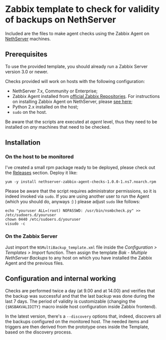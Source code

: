 # Zabbix template to check for validity of backups on NethServer #

Included are the files to make agent checks using the Zabbix Agent on
[NethServer](https://www.nethserver.org) machines.

## Prerequisites ##

To use the provided template, you should already run a Zabbix Server version
3.0 or newer.

Checks provided will work on hosts with the following configuration:

* NethServer 7.x, Community or Enterprise;
* Zabbix Agent installed from [official Zabbix Repositories](http://repo.zabbix.com/). For instructions on installing Zabbix Agent on NethServer, please [see here](https://community.nethserver.org/t/howto-install-zabbix-3-4/7841/18);
* Python 2.x installed on the host;
* `sudo` on the host.

Be aware that the scripts are executed at *agent* level, thus they need to be
installed on *any* machines that need to be checked.

## Installation ##

### On the host to be monitored ###

I've created a small rpm package ready to be deployed, please check out the
[Releases](/releases) section. Deploy it like:

    yum -y install nethserver-zabbix-agent-checks-1.0.0-1.ns7.noarch.rpm

Please be aware that the script requires administrator permissions, so
it is indeed invoked via `sudo`. If you are using another user to run the
Agent (which you should do, anyways :) ) please adjust `sudo` like follows:

    echo "youruser ALL=(root) NOPASSWD: /usr/bin/nsmbcheck.py" >> /etc/sudoers.d/youruser
    chown 0440 /etc/sudoers.d/youruser
    visudo -c

### On the Zabbix Server ###

Just import the `NSMultiBackup_template.xml` file inside the
*Configuration > Templates > Import* function. Then assign the template
*Bak - Multiple NethServer Backups* to any host on which you have installed
the Zabbix Agent and the previous files.

## Configuration and internal working ##

Checks are performed twice a day (at 9.00 and at 14.00) and verifies that the
backup was successful and that the last backup was done during the last 7
days. The period of validity is customizable (changing the
`{$NSBAKVALIDITY}` macro inside host configuration inside Zabbix
frontend).

In the latest version, there's a `--discovery` options that, indeed, discovers
all the backups configured on the monitored host. The needed items and
triggers are then derived from the prototype ones inside the Template, based
on the discovery process.
